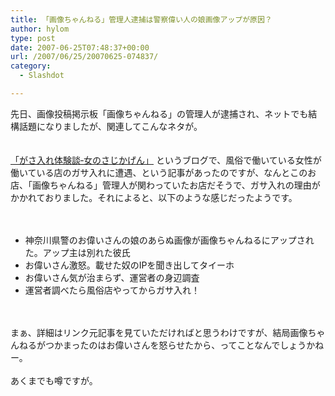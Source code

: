 ```yaml
---
title: 「画像ちゃんねる」管理人逮捕は警察偉い人の娘画像アップが原因？
author: hylom
type: post
date: 2007-06-25T07:48:37+00:00
url: /2007/06/25/20070625-074837/
category:
  - Slashdot

---
```

先日、画像投稿掲示板「画像ちゃんねる」の管理人が逮捕され、ネットでも結構話題になりましたが、関連してこんなネタが。  
</br>   
  [「がさ入れ体験談‐女のさじかげん」][1] というブログで、風俗で働いている女性が働いている店のガサ入れに遭遇、という記事があったのですが、なんとこのお店、「画像ちゃんねる」管理人が関わっていたお店だそうで、ガサ入れの理由がかかれておりました。それによると、以下のような感じだったようです。</br>  
</br> 

  * 神奈川県警のお偉いさんの娘のあらぬ画像が画像ちゃんねるにアップされた。アップ主は別れた彼氏 
  * お偉いさん激怒。載せた奴のIPを聞き出してタイーホ 
  * お偉いさん気が治まらず、運営者の身辺調査 
  * 運営者調べたら風俗店やってからガサ入れ！ 

</br>  
</br>   
まぁ、詳細はリンク元記事を見ていただければと思うわけですが、結局画像ちゃんねるがつかまったのはお偉いさんを怒らせたから、ってことなんでしょうかねー。</br>  
</br>   
あくまでも噂ですが。</br>  
</br>  
</br>

 [1]: http://blogs.yahoo.co.jp/may060117/33111150.html
